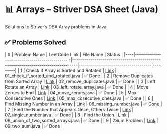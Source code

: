 # 📊 Arrays – Striver DSA Sheet (Java)

Solutions to Striver’s DSA Array problems in Java.

## ✅ Problems Solved

| #  | Problem Name                                       | LeetCode Link                                                                 | File Name                          | Status  |
|----|--------------------------------------------       -|--------------------------------------------------------------------------------|------------------------------------|---------|
| 1  | Check if Array is Sorted and Rotated               | [Link](https://leetcode.com/problems/check-if-array-is-sorted-and-rotated/)   | 01_check_if_sorted_and_rotated.java | ✅ Done |
| 2  | Remove Duplicates from Sorted Array                | [Link](https://leetcode.com/problems/remove-duplicates-from-sorted-array/)    | 02_remove_duplicates.java          | ✅ Done |
| 3  | Left Rotate an Array                               | [Link](https://leetcode.com/problems/rotate-array/)                            | 03_left_rotate_array.java          | ✅ Done |
| 4  | Move Zeroes to End                                 | [Link](https://leetcode.com/problems/move-zeroes/)                             | 04_move_zeroes.java                | ✅ Done |
| 5  | Max Consecutive Ones                               | [Link](https://leetcode.com/problems/max-consecutive-ones/)                    | 05_max_cosecutive_ones.java            | ✅ Done |
| 6  | Find Missing Number in an Array                    | [Link](https://leetcode.com/problems/missing-number/)                          | 06_missing_number.java                 | ✅ Done |
| 7  | Find the Number that Appears Once, Others Twice    | [Link](https://leetcode.com/problems/single-number/)                           | 07_single_number.java                  | ✅ Done |
| 8  | Find the Union                                     | [Link](https://takeuforward.org/plus/dsa/problems/union-of-two-sorted-arrays/)    | 08_union_of_two_sorted_arrays.java     | ✅ Done |
| 9  | 2Sum Problem                                       | [Link](https://leetcode.com/problems/two-sum/)                                 | 09_two_sum.java                        | ✅ Done |